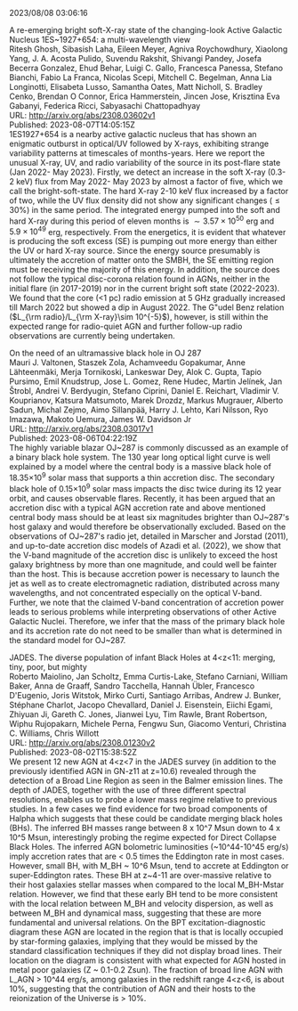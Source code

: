 2023/08/08 03:06:16  

A re-emerging bright soft-X-ray state of the changing-look Active
  Galactic Nucleus 1ES~1927+654: a multi-wavelength view  
Ritesh Ghosh, Sibasish Laha, Eileen Meyer, Agniva Roychowdhury, Xiaolong Yang, J. A. Acosta Pulido, Suvendu Rakshit, Shivangi Pandey, Josefa Becerra Gonzalez, Ehud Behar, Luigi C. Gallo, Francesca Panessa, Stefano Bianchi, Fabio La Franca, Nicolas Scepi, Mitchell C. Begelman, Anna Lia Longinotti, Elisabeta Lusso, Samantha Oates, Matt Nicholl, S. Bradley Cenko, Brendan O Connor, Erica Hammerstein, Jincen Jose, Krisztina Eva Gabanyi, Federica Ricci, Sabyasachi Chattopadhyay  
URL: http://arxiv.org/abs/2308.03602v1  
Published: 2023-08-07T14:05:15Z  
  1ES1927+654 is a nearby active galactic nucleus that has shown an enigmatic outburst in optical/UV followed by X-rays, exhibiting strange variability patterns at timescales of months-years. Here we report the unusual X-ray, UV, and radio variability of the source in its post-flare state (Jan 2022- May 2023). Firstly, we detect an increase in the soft X-ray (0.3-2 keV) flux from May 2022- May 2023 by almost a factor of five, which we call the bright-soft-state. The hard X-ray 2-10 keV flux increased by a factor of two, while the UV flux density did not show any significant changes ($\le 30\%$) in the same period. The integrated energy pumped into the soft and hard X-ray during this period of eleven months is $\sim 3.57\times 10^{50}$ erg and $5.9\times 10^{49}$ erg, respectively. From the energetics, it is evident that whatever is producing the soft excess (SE) is pumping out more energy than either the UV or hard X-ray source. Since the energy source presumably is ultimately the accretion of matter onto the SMBH, the SE emitting region must be receiving the majority of this energy. In addition, the source does not follow the typical disc-corona relation found in AGNs, neither in the initial flare (in 2017-2019) nor in the current bright soft state (2022-2023). We found that the core (&lt;1 pc) radio emission at 5 GHz gradually increased till March 2022 but showed a dip in August 2022. The G\"udel Benz relation ($L_{\rm radio}/L_{\rm X-ray}\sim 10^{-5}$), however, is still within the expected range for radio-quiet AGN and further follow-up radio observations are currently being undertaken.   

On the need of an ultramassive black hole in OJ 287  
Mauri J. Valtonen, Staszek Zola, Achamveedu Gopakumar, Anne Lähteenmäki, Merja Tornikoski, Lankeswar Dey, Alok C. Gupta, Tapio Pursimo, Emil Knudstrup, Jose L. Gomez, Rene Hudec, Martin Jelínek, Jan Štrobl, Andrei V. Berdyugin, Stefano Ciprini, Daniel E. Reichart, Vladimir V. Kouprianov, Katsura Matsumoto, Marek Drozdz, Markus Mugrauer, Alberto Sadun, Michal Zejmo, Aimo Sillanpää, Harry J. Lehto, Kari Nilsson, Ryo Imazawa, Makoto Uemura, James W. Davidson Jr  
URL: http://arxiv.org/abs/2308.03017v1  
Published: 2023-08-06T04:22:19Z  
  The highly variable blazar OJ~287 is commonly discussed as an example of a binary black hole system. The 130 year long optical light curve is well explained by a model where the central body is a massive black hole of 18.35$\times$10$^9$ solar mass that supports a thin accretion disc. The secondary black hole of 0.15$\times$10$^9$ solar mass impacts the disc twice during its 12 year orbit, and causes observable flares. Recently, it has been argued that an accretion disc with a typical AGN accretion rate and above mentioned central body mass should be at least six magnitudes brighter than OJ~287's host galaxy and would therefore be observationally excluded. Based on the observations of OJ~287's radio jet, detailed in Marscher and Jorstad (2011), and up-to-date accretion disc models of Azadi et al. (2022), we show that the V-band magnitude of the accretion disc is unlikely to exceed the host galaxy brightness by more than one magnitude, and could well be fainter than the host. This is because accretion power is necessary to launch the jet as well as to create electromagnetic radiation, distributed across many wavelengths, and not concentrated especially on the optical V-band. Further, we note that the claimed V-band concentration of accretion power leads to serious problems while interpreting observations of other Active Galactic Nuclei. Therefore, we infer that the mass of the primary black hole and its accretion rate do not need to be smaller than what is determined in the standard model for OJ~287.   

JADES. The diverse population of infant Black Holes at 4&lt;z&lt;11: merging,
  tiny, poor, but mighty  
Roberto Maiolino, Jan Scholtz, Emma Curtis-Lake, Stefano Carniani, William Baker, Anna de Graaff, Sandro Tacchella, Hannah Übler, Francesco D'Eugenio, Joris Witstok, Mirko Curti, Santiago Arribas, Andrew J. Bunker, Stéphane Charlot, Jacopo Chevallard, Daniel J. Eisenstein, Eiichi Egami, Zhiyuan Ji, Gareth C. Jones, Jianwei Lyu, Tim Rawle, Brant Robertson, Wiphu Rujopakarn, Michele Perna, Fengwu Sun, Giacomo Venturi, Christina C. Williams, Chris Willott  
URL: http://arxiv.org/abs/2308.01230v2  
Published: 2023-08-02T15:38:52Z  
  We present 12 new AGN at 4&lt;z&lt;7 in the JADES survey (in addition to the previously identified AGN in GN-z11 at z=10.6) revealed through the detection of a Broad Line Region as seen in the Balmer emission lines. The depth of JADES, together with the use of three different spectral resolutions, enables us to probe a lower mass regime relative to previous studies. In a few cases we find evidence for two broad components of Halpha which suggests that these could be candidate merging black holes (BHs). The inferred BH masses range between 8 x 10^7 Msun down to 4 x 10^5 Msun, interestingly probing the regime expected for Direct Collapse Black Holes. The inferred AGN bolometric luminosities (~10^44-10^45 erg/s) imply accretion rates that are &lt; 0.5 times the Eddington rate in most cases. However, small BH, with M_BH ~ 10^6 Msun, tend to accrete at Eddington or super-Eddington rates. These BH at z~4-11 are over-massive relative to their host galaxies stellar masses when compared to the local M_BH-Mstar relation. However, we find that these early BH tend to be more consistent with the local relation between M_BH and velocity dispersion, as well as between M_BH and dynamical mass, suggesting that these are more fundamental and universal relations. On the BPT excitation-diagnostic diagram these AGN are located in the region that is that is locally occupied by star-forming galaxies, implying that they would be missed by the standard classification techniques if they did not display broad lines. Their location on the diagram is consistent with what expected for AGN hosted in metal poor galaxies (Z ~ 0.1-0.2 Zsun). The fraction of broad line AGN with L_AGN &gt; 10^44 erg/s, among galaxies in the redshift range 4&lt;z&lt;6, is about 10%, suggesting that the contribution of AGN and their hosts to the reionization of the Universe is &gt; 10%.   

